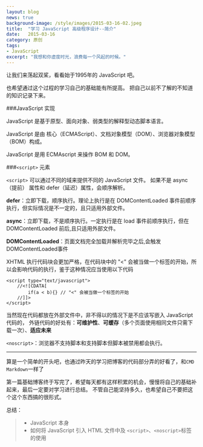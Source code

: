 ```yaml
---
layout: blog
news: true
background-image: /style/images/2015-03-16-02.jpeg
title:  "学习 JavaScript 高级程序设计--简介"
date:   2015-03-16
category: 原创
tags:
- JavaScript
excerpt: "我想和你虚度时光，浪费每一个风起的时候。"
---
```


让我们来荡起双桨，看看始于1995年的 JavaScript 吧。

也希望通过这个过程的学习自己的基础能有所提高。
把自己以前不了解的不知道的知识记录下来。

###JavaScript 实现

JavaScript 是基于原型、面向对象、弱类型的解释型动态脚本语言。

JavaScript 是由 核心（ECMAScript）、文档对象模型（DOM）、浏览器对象模型（BOM）构成。

JavaScript 是用 ECMAscript 来操作 BOM 和 DOM。

###`<script>` 元素

`<script>` 可以通过不同的域来提供不同的 JavaScript 文件。
如果不是 async（提前） 属性和 defer（延迟）属性，会顺序解析。

<b>defer</b>：立即下载，顺序执行。理论上执行是在 DOMContentLoaded 事件前顺序执行，但实际情况是不一定的，且只适用外部文件。

<b>async</b>：立即下载，不是顺序执行。一定执行是在 load 事件前顺序执行，但在 DOMContentLoaded 前后,且只适用外部文件。

<b>DOMContentLoaded</b>：页面文档完全加载并解析完毕之后,会触发DOMContentLoaded事件

XHTML 执行代码块会更加严格，在代码块中的 "<" 会被当做一个标签的开始，所以会影响代码的执行，鉴于这种情况应当使用以下代码

    <script type="text/javascript">
        //<![CDATA[
            if(a < b){} // "<" 会被当做一个标签的开始
        //]]>
    </script>

当然现在代码都放在外部文件中，非不得以的情况下是不应该写嵌入 JavaScript 代码的，
外链代码的好处有：<b>可维护性</b>、<b>可缓存</b>（多个页面使用相同文件只需下载一次）、<b>适应未来</b>

`<noscript>`：浏览器不支持脚本和支持脚本但脚本被禁用都会执行。

* * *

算是一个简单的开头吧，也通过昨天的学习把博客的代码部分弄的好看了，和`CMD Markdown`一样了

第一篇基础博客终于写完了，希望每天都有这样积累的机会，慢慢将自己的基础补起来，最后一定要对学习进行总结。
不管自己能坚持多久，也希望自己不要把这个这个东西搞的很形式。

总结：

> * JavaScript 本身
> * 如何将 JavaScript 引入 HTML 文件中及 `<script>`、`<noscript>`标签的使用
